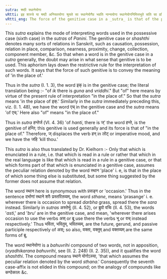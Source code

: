 ```yaml
---
sutra: षष्ठी स्थानेयोगा
vRtti: इह शास्त्रे या षष्ठी अनियतयोगा श्रूयते सा स्थानेयोगैव भवति नान्ययोगा स्थानेयोगनिमित्तभूते सति सा प्रतिपत्तव्या ॥
vRtti_eng: The force of the genitive case in a _sutra_ is that of the phrase \"in the place of\" when no special rules qualify the sense of the genitive.
---
```

This _sutra_ explains the mode of interpreting words used in the possessive case (sixth case) in the _sutras_ of _Panini_. The genitive case or _shashthi_ denotes many sorts of relations in Sanskrit, such as causation, possession, relation in place, comparison, nearness, proximity, change, collection, component member, &c. So that when a word is in the genitive case in a _sutra_ generally, the doubt may arise in what sense that genitive is to be used. This aphorism lays down the restrictive rule for the interpretation of such words. It says that the force of such genitive is to convey the meaning of 'in the place of.'

Thus in the _sutra_ (I. 1. 3), the word इक् is in the genitive case; the literal translation being :- "of _ik_ there is _guna_ and _vriddhi_." But "of" here means by virtue of the present rule of interpretation "in the place of." So that the _sutra_ means 'in the place of इक्.' Similarly in the _sutra_ immediately preceding this, viz. (I. 1. 48), we have the word एच् in the genitive case and the _sutra_ means 'of एच्.' Here also "of" means "in the place of."

Thus in _sutra_ हन्तेर्ज (VI. 4. 36) 'of _hanti_, there is ज्' the word हन्ते, is the genitive of हन्ति; this genitive is used generally and its force is that of "in the place of." Therefore, ज् displaces the verb हन् in लोट् or imperative mood, and we have the जहि 'kill thou.'

This _sutra_ is also thus translated by Dr. Kielhorn :- Only that which is enunciated in a rule, i.e. that which is read in a rule or rather that which in the real language is like that which is read in a rule in a genitive case, or that which forms part of that which is enunciated in a genitive case, assumes the peculiar relation denoted by the word स्थान 'place' i. e, is that in the place of which some thing else is substituted, but some thing suggested by the former does not assume that relation.

The word स्थान here is synonymous with प्रसङ्ग or 'occasion.' Thus in the sentence दर्भाणां स्थाने शरैः प्रस्तरितव्यम्, the word _sthane_, means 'prasange' i. e. wherever there is occasion to spread _darbha_ grass, spread there the _sara_ instead. Similarly in _sutras_ अस्तेर्भूः (II. 4. 52), or ब्रुवो वचिः (II. 4. 53), the words '_asti_,' and '_bru_' are in the genitive case, and mean, 'wherever there arises occasion to use the verbs अस् or ब्रू use there the verbs भू or वच् instead respectively.' Thus भविता, भवितुम्, भवितव्यम्, are the future, gerund, and passive participle respectively of अस्; so also, वक्ता, वक्तुम् and वक्तव्यम् are the same forms of ब्रू.  

The word स्थानेयोगा is a _bahuvrihi_ compound of two words, not in apposition, (_vyadhikarana_ _bahuvrihi_, see (II. 2. 248) (II. 2. 35)), and it qualifies the word _shashthi_. The compound means स्थाने योगोऽस्या, 'that which assumes the peculiar relation denoted by the word _sthana_.' Consequently the seventh case-affix is not elided in this compound; on the analogy of compounds like कण्ठेकालः &c.
